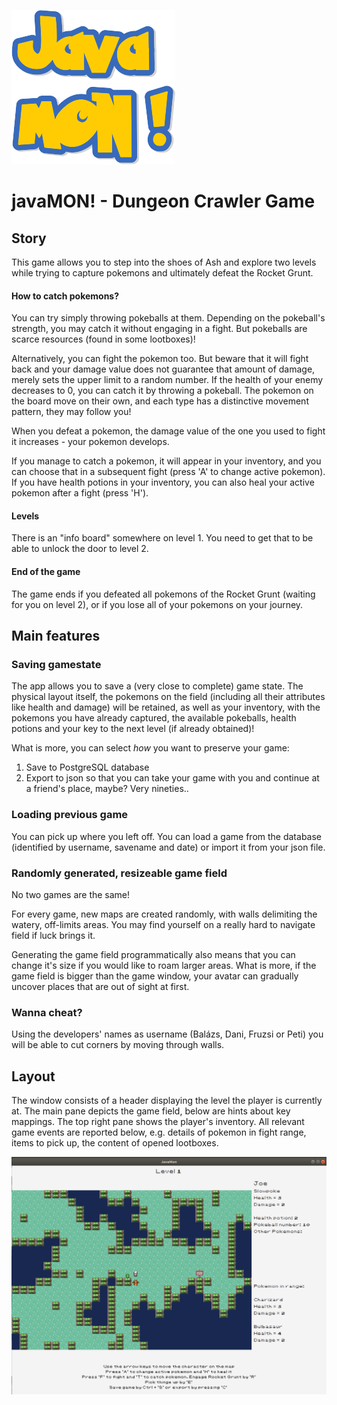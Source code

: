 ![logo](logo.png)
# javaMON! - Dungeon Crawler Game

## Story

This game allows you to step into the shoes of Ash and explore two levels while trying to capture pokemons and ultimately defeat the Rocket Grunt.

#### How to catch pokemons?

You can try simply throwing pokeballs at them. Depending on the pokeball's strength, you may catch it without engaging in a fight. But pokeballs are scarce resources (found in some lootboxes)!

Alternatively, you can fight the pokemon too. But beware that it will fight back and your damage value does not guarantee that amount of damage, merely sets the upper limit to a random number. If the health of your enemy decreases to 0, you can catch it by throwing a pokeball. The pokemon on the board move on their own, and each type has a distinctive movement pattern, they may follow you!

When you defeat a pokemon, the damage value of the one you used to fight it increases - your pokemon develops.

If you manage to catch a pokemon, it will appear in your inventory, and you can choose that in a subsequent fight (press 'A' to change active pokemon). If you have health potions in your inventory, you can also heal your active pokemon after a fight (press 'H').

#### Levels

There is an "info board" somewhere on level 1. You need to get that to be able to unlock the door to level 2.

#### End of the game

The game ends if you defeated all pokemons of the Rocket Grunt (waiting for you on level 2), or if you lose all of your pokemons on your journey.

## Main features
### Saving gamestate
The app allows you to save a (very close to complete) game state. The physical layout itself, the pokemons on the field (including all their attributes like health and damage) will be retained, as well as your inventory, with the pokemons you have already captured, the available pokeballs, health potions and your key to the next level (if already obtained)! 

What is more, you can select *how* you want to preserve your game:
1. Save to PostgreSQL database
2. Export to json so that you can take your game with you and continue at a friend's place, maybe? Very nineties..

### Loading previous game
You can pick up where you left off. You can load a game from the database (identified by username, savename and date) or import it from your json file.

### Randomly generated, resizeable game field

No two games are the same! 

For every game, new maps are created randomly, with walls delimiting the watery, off-limits areas. You may find yourself on a really hard to navigate field if luck brings it.

Generating the game field programmatically also means that you can change it's size if you would like to roam larger areas. What is more, if the game field is bigger than the game window, your avatar can gradually uncover places that are out of sight at first.

### Wanna cheat?
Using the developers' names as username (Balázs, Dani, Fruzsi or Peti) you will be able to cut corners by moving through walls.


## Layout
The window consists of a header displaying the level the player is currently at. The main pane depicts the game field, below are hints about key mappings. The top right pane shows the player's inventory. All relevant game events are reported below, e.g. details of pokemon in fight range, items to pick up, the content of opened lootboxes.

![game_field](src/main/resources/images/game_field.png)


